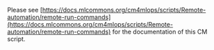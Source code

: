 Please see [https://docs.mlcommons.org/cm4mlops/scripts/Remote-automation/remote-run-commands](https://docs.mlcommons.org/cm4mlops/scripts/Remote-automation/remote-run-commands) for the documentation of this CM script.
